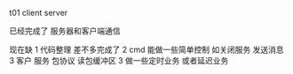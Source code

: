 t01 client  server

已经完成了 服务器和客户端通信

现在缺
1 代码整理  差不多完成了
2 cmd 能做一些简单控制 如关闭服务  发送消息
3 客户 服务 包协议 读包缓冲区
3 做一些定时业务 或者延迟业务   